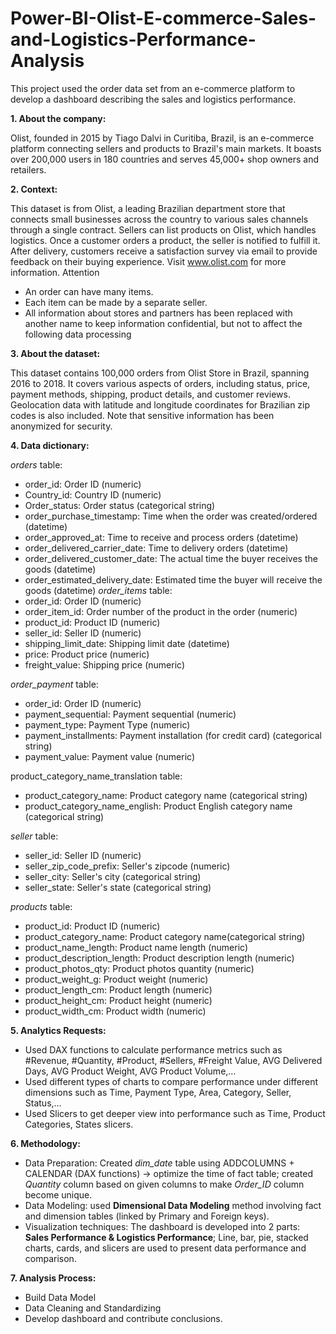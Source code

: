 # Power-BI-Olist-E-commerce-Sales-and-Logistics-Performance-Analysis
This project used the order data set from an e-commerce platform to develop a dashboard describing the sales and logistics  performance.

**1. About the company:**

Olist, founded in 2015 by Tiago Dalvi in Curitiba, Brazil, is an e-commerce platform connecting sellers and products to Brazil's main markets. It boasts over 200,000 users in 180 countries and serves 45,000+ shop owners and retailers.

**2. Context:**

This dataset is from Olist, a leading Brazilian department store that connects small businesses across the country to various sales channels through a single contract. Sellers can list products on Olist, which handles logistics. Once a customer orders a product, the seller is notified to fulfill it. After delivery, customers receive a satisfaction survey via email to provide feedback on their buying experience. Visit www.olist.com for more information.
Attention
- An order can have many items.
- Each item can be made by a separate seller.
- All information about stores and partners has been replaced with another name
to keep information confidential, but not to affect the following data processing

**3. About the dataset:**

This dataset contains 100,000 orders from Olist Store in Brazil, spanning 2016 to 2018. It covers various aspects of orders, including status, price, payment methods, shipping, product details, and customer reviews. Geolocation data with latitude and longitude coordinates for Brazilian zip codes is also included. Note that sensitive information has been anonymized for security.

**4. Data dictionary:**

_orders_ table:
- order_id: Order ID (numeric)
- Country_id: Country ID (numeric)
- Order_status: Order status (categorical string)
- order_purchase_timestamp: Time when the order was created/ordered (datetime)
- order_approved_at: Time to receive and process orders (datetime)
- order_delivered_carrier_date: Time to delivery orders (datetime)
- order_delivered_customer_date: The actual time the buyer receives the goods (datetime)
- order_estimated_delivery_date: Estimated time the buyer will receive the goods (datetime)
_order_items_ table:
- order_id: Order ID (numeric)
- order_item_id: Order number of the product in the order (numeric)
- product_id: Product ID (numeric)
- seller_id: Seller ID (numeric)
- shipping_limit_date: Shipping limit date (datetime)
- price: Product price (numeric)
- freight_value: Shipping price (numeric)

_order_payment_ table:
- order_id: Order ID (numeric)
- payment_sequential: Payment sequential (numeric)
- payment_type: Payment Type (numeric)
- payment_installments: Payment installation (for credit card) (categorical string)
- payment_value: Payment value (numeric)

product_category_name_translation table:
- product_category_name: Product category name (categorical string)
- product_category_name_english: Product English category name (categorical string)

_seller_ table:
- seller_id: Seller ID (numeric)
- seller_zip_code_prefix: Seller's zipcode (numeric)
- seller_city: Seller's city (categorical string)
- seller_state: Seller's state (categorical string)

_products_ table:
- product_id: Product ID (numeric)
- product_category_name: Product category name(categorical string)
- product_name_length: Product name length (numeric)
- product_description_length: Product description length (numeric)
- product_photos_qty: Product photos quantity (numeric)
- product_weight_g: Product weight (numeric)
- product_length_cm: Product length (numeric)
- product_height_cm: Product height (numeric)
- product_width_cm: Product width (numeric)

**5. Analytics Requests:**

- Used DAX functions to calculate performance metrics such as #Revenue, #Quantity, #Product, #Sellers, #Freight Value, AVG
Delivered Days, AVG Product Weight, AVG Product Volume,…
- Used different types of charts to compare performance under different dimensions such as Time, Payment Type, Area, 
Category, Seller, Status,…
- Used Slicers to get deeper view into performance such as Time, Product Categories, States slicers.

**6. Methodology:**

- Data Preparation: Created _dim_date_ table using ADDCOLUMNS + CALENDAR (DAX functions) → optimize the time of fact
table; created _Quantity_ column based on given columns to make _Order_ID_ column become unique.
- Data Modeling: used **Dimensional Data Modeling** method involving fact and dimension tables (linked by Primary and Foreign 
keys).
- Visualization techniques: The dashboard is developed into 2 parts: **Sales Performance & Logistics Performance**; Line, bar, pie, 
stacked charts, cards, and slicers are used to present data performance and comparison.

**7. Analysis Process:**

- Build Data Model
- Data Cleaning and Standardizing
- Develop dashboard and contribute conclusions.

